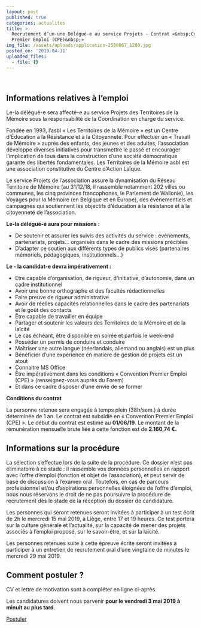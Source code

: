 ```yaml
---
layout: post
published: true
categories: actualites
title: >-
  Recrutement d’un-une Délégué-e au service Projets - Contrat «&nbsp;Convention
  Premier Emploi (CPE)&nbsp;»
img_file: /assets/uploads/application-2580867_1280.jpg
posted_on: '2019-04-11'
uploaded_files:
  - file: {}
---
```

<p>&nbsp;</p>

## Informations relatives à l’emploi

Le-la délégué-e sera affecté-e au service Projets des Territoires de la Mémoire sous la responsabilité de la Coordination en charge du service.

Fondée en 1993, l’asbl « Les Territoires de la Mémoire » est un Centre d’Éducation à la Résistance et à la Citoyenneté. Pour effectuer un « Travail de Mémoire » auprès des enfants, des jeunes et des adultes, l’association développe diverses initiatives pour transmettre le passé et encourager l’implication de tous dans la construction d’une société démocratique garante des libertés fondamentales. Les Territoires de la Mémoire asbl est une association constitutive du Centre d’Action Laïque. 

Le service Projets de l’association assure la dynamisation du Réseau Territoire de Mémoire (au 31/12/18, il rassemble notamment 202 villes ou communes, les cinq provinces francophones, le Parlement de Wallonie), les Voyages pour la Mémoire (en Belgique et en Europe), des événementiels et campagnes qui soutiennent les objectifs d’éducation à la résistance et à la citoyenneté de l’association.

**Le-la délégué-é aura pour missions :**

- De soutenir et assurer les suivis des activités du service : événements, partenariats, projets… organisés dans le cadre des missions précitées
- D’adapter ce soutien aux différents types de publics visés (partenaires mémoriels, pédagogiques, institutionnels…)

**Le - la candidat-e devra impérativement :**

- Etre capable d’organisation, de rigueur, d’initiative, d’autonomie, dans un cadre institutionnel
- Avoir une bonne orthographe et des facultés rédactionnelles
- Faire preuve de rigueur administrative
- Avoir de réelles capacités relationnelles dans le cadre des partenariats et le goût des contacts
- Être capable de travailler en équipe
- Partager et soutenir les valeurs des Territoires de la Mémoire et de la laïcité
- Le cas échéant, être disponible en soirée et parfois le week-end
- Posséder un permis de conduire et conduire
- Maîtriser une autre langue (néerlandais, allemand ou anglais) est un plus
- Bénéficier d’une expérience en matière de gestion de projets est un atout
- Connaitre MS Office
- Être impérativement dans les conditions « Convention Premier Emploi (CPE) » (renseignez-vous auprès du Forem)
- Et dans ce cadre disposer d’une envie de se former

**Conditions du contrat**

La personne retenue sera engagée à temps plein (38h/sem.) à durée déterminée de 1 an. Le contrat est subsidié en « Convention Premier Emploi (CPE) ». Le début du contrat est estimé au **01/06/19**. Le montant de la rémunération mensuelle brute liée à cette fonction est de **2.160,74 €.**

## Informations sur la procédure

La sélection s’effectue lors de la suite de la procédure. Ce dossier n’est pas éliminatoire à ce stade : il rassemble vos données personnelles en rapport avec l’offre d’emploi (fonction et objet de l’association), et peut servir de base de discussion à l’examen oral. Toutefois, en cas de parcours professionnel et/ou d’aspirations personnelles éloignées de l’offre d’emploi, nous nous réservons le droit de ne pas poursuivre la procédure de recrutement dès le stade de la réception du dossier de candidature.

Les personnes qui seront retenues seront invitées à participer à un test écrit de 2h le mercredi 15 mai 2019, à Liège, entre 17 et 19 heures. Ce test portera sur la culture générale et l’actualité, sur la capacité de mener des projets associés à l’emploi proposé, sur le savoir-être, et sur la laïcité.

Les personnes retenues suite à cette épreuve écrite seront invitées à participer à un entretien de recrutement oral d’une vingtaine de minutes le mercredi 29 mai 2019.

## Comment postuler ?

CV et lettre de motivation sont à compléter en ligne ci-après.

Les candidatures doivent nous parvenir **pour le vendredi 3 mai 2019 à minuit au plus tard**.

<p class="text-centered"><a href="https://docs.google.com/forms/d/1oE4hZ8ciePAKCT2J3sYaZa3M-y4FstweYcCVuDCdrwk/viewform?edit_requested=true" target="_blank" class="button button--blue">Postuler</a></p>
